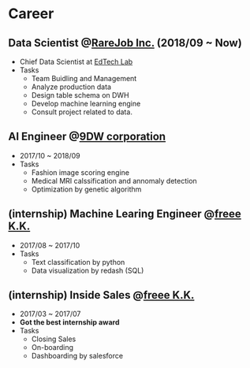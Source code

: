 # Career

## Data Scientist @[RareJob Inc.](https://www.rarejob.com/) (2018/09 ~ Now)

- Chief Data Scientist at [EdTech Lab](https://www.rarejob.co.jp/lab/)
- Tasks
  - Team Buidling and Management
  - Analyze production data
  - Design table schema on DWH
  - Develop machine learning engine
  - Consult project related to data.

## AI Engineer @[9DW corporation](https://9dw.jp/)

- 2017/10 ~ 2018/09
- Tasks
  - Fashion image scoring engine
  - Medical MRI calssification and annomaly detection
  - Optimization by genetic algorithm

## (internship) Machine Learing Engineer @[freee K.K.](https://corp.freee.co.jp/)

- 2017/08 ~ 2017/10
- Tasks
  - Text classification by python
  - Data visualization by redash (SQL)

## (internship) Inside Sales @[freee K.K.](https://corp.freee.co.jp/)

- 2017/03 ~ 2017/07
- **Got the best internship award**
- Tasks
  - Closing Sales
  - On-boarding
  - Dashboarding by salesforce
